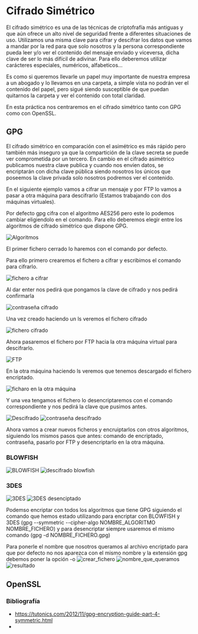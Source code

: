 # Cifrado Simétrico
El cifrado simétrico es una de las técnicas de criptofrafía más antiguas y que aún ofrece un alto nivel de seguridad frente a diferentes situaciones de uso.
Utilizamos una misma clave para cifrar y descifrar los datos que vamos a mandar por la red para que solo nosotros y la persona correspondiente pueda leer y/o ver el contenido del mensaje enviado y viceversa, dicha clave de ser lo más difícil de adivinar. Para ello deberemos utilizar carácteres especiales, numéricos, alfabeticos...

Es como si queremos llevarle un papel muy importante de nuestra empresa a un abogado y lo llevamos en una carpeta, a simple vista no podrán ver el contenido del papel, pero sigué siendo susceptible de que puedan quitarnos la carpeta y ver el contenido con total claridad.

En esta práctica nos centraremos en el cifrado simétrico tanto con GPG como con OpenSSL.

## GPG
El cifrado simétrico en comparación con el asimétrico es más rápido pero también más inseguro ya que la compartición de la clave secreta se puede ver comprometida por un tercero. En cambio en el cifrado asimétrico publicamos nuestra clave publica y cuando nos envíen datos, se encriptarán con dicha clave pública siendo nosotros los únicos que poseemos la clave privada solo nosotros podremos ver el contenido.

En el siguiente ejemplo vamos a cifrar un mensaje y por FTP lo vamos a pasar a otra máquina para descifrarlo (Estamos trabajando con dos máquinas virtuales).

Por defecto gpg cifra con el algoritmo AES256 pero este lo podemos cambiar eligiendolo en el comando. Para ello deberemos elegir entre los algoritmos de cifrado simétrico que dispone GPG.

![Algoritmos](https://github.com/isaacperezb/Cifrado-Sim-trico/blob/main/GPG/11.JPG)

El primer fichero cerrado lo haremos con el comando por defecto.

Para ello primero crearemos el fichero a cifrar y escribimos el comando para cifrarlo.

![fichero a cifrar](https://github.com/isaacperezb/Cifrado-Sim-trico/blob/main/GPG/1.JPG)

Al dar enter nos pedirá que pongamos la clave de cifrado y nos pedirá confirmarla

![contraseña cifrado](https://github.com/isaacperezb/Cifrado-Sim-trico/blob/main/GPG/2.JPG)

Una vez creado haciendo un ls veremos el fichero cifrado

![fichero cifrado](https://github.com/isaacperezb/Cifrado-Sim-trico/blob/main/GPG/4.JPG)

Ahora pasaremos el fichero por FTP hacia la otra máquina virtual para descifrarlo.

![FTP](https://github.com/isaacperezb/Cifrado-Sim-trico/blob/main/GPG/6.JPG)

En la otra máquina haciendo ls veremos que tenemos descargado el fichero encriptado.

![ficharo en la otra máquina](https://github.com/isaacperezb/Cifrado-Sim-trico/blob/main/GPG/7.JPG)

Y una vea tengamos el fichero lo desencriptaremos con el comando correspondiente y nos pedirá la clave que pusimos antes.

![Descifrado](https://github.com/isaacperezb/Cifrado-Sim-trico/blob/main/GPG/8.JPG)
![contraseña descifrado](https://github.com/isaacperezb/Cifrado-Sim-trico/blob/main/GPG/9.JPG)

Ahora vamos a crear nuevos ficheros y encruiptarlos con otros algoritmos, siguiendo los mismos pasos que antes: comando de encriptado, contraseña, pasarlo por FTP y desencriptarlo en la otra máquina.

### BLOWFISH
![BLOWFISH](https://github.com/isaacperezb/Cifrado-Sim-trico/blob/main/GPG/12.JPG) 
![descifrado blowfish](https://github.com/isaacperezb/Cifrado-Sim-trico/blob/main/GPG/14.JPG)

### 3DES

![3DES](https://github.com/isaacperezb/Cifrado-Sim-trico/blob/main/GPG/15.JPG)
![3DES desenciptado](https://github.com/isaacperezb/Cifrado-Sim-trico/blob/main/GPG/17.JPG)

Podemso encriptar con todos los algoritmos que tiene GPG siguiendo el comando que hemos estado utilizando para encriptar con BLOWFISH y 3DES (gpg --symmetric --cipher-algo NOMBRE_ALGORITMO NOMBRE_FICHERO) y para desencriptar siempre usaremos el mismo comando (gpg -d NOMBRE_FICHERO.gpg)

Para ponerle el nombre que nosotros queramos al archivo encriptado para que por defecto no nos aparezca con el mismo nombre y la extensión gpg debemos poner la opción -o 
![crear_fichero](https://github.com/isaacperezb/Cifrado-Sim-trico/blob/main/GPG/18.JPG)
![nombre_que_queramos](https://github.com/isaacperezb/Cifrado-Sim-trico/blob/main/GPG/19.JPG)
![resultado](https://github.com/isaacperezb/Cifrado-Sim-trico/blob/main/GPG/22.JPG)


## OpenSSL



### Bibliografía
- https://tutonics.com/2012/11/gpg-encryption-guide-part-4-symmetric.html
- 

